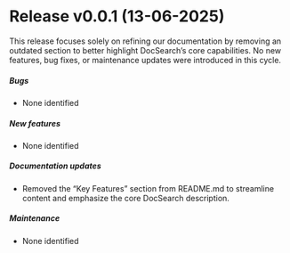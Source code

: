 # Release v0.0.1 (13-06-2025)

This release focuses solely on refining our documentation by removing an outdated section to better highlight DocSearch’s core capabilities. No new features, bug fixes, or maintenance updates were introduced in this cycle.

##### Bugs
- None identified

##### New features
- None identified

##### Documentation updates
- Removed the “Key Features” section from README.md to streamline content and emphasize the core DocSearch description.

##### Maintenance
- None identified